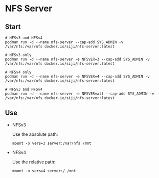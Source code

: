 # NFS Server

## Start

```
# NFSv3 and NFSv4
podman run -d --name nfs-server --cap-add SYS_ADMIN -v /var/nfs:/var/nfs docker.io/siji/nfs-server:latest

# NFSv3 only
podman run -d --name nfs-server -e NFSVER=3 --cap-add SYS_ADMIN -v /var/nfs:/var/nfs docker.io/siji/nfs-server:latest

# NFSv4 only
podman run -d --name nfs-server -e NFSVER=4 --cap-add SYS_ADMIN -v /var/nfs:/var/nfs docker.io/siji/nfs-server:latest

# NFSv3 and NFSv4
podman run -d --name nfs-server -e NFSVER=all --cap-add SYS_ADMIN -v /var/nfs:/var/nfs docker.io/siji/nfs-server:latest
```

## Use

* NFSv3

    Use the absolute path:

    ```
    mount -o vers=3 server:/var/nfs /mnt
    ```

* NFSv4

    Use the relative path:

    ```
    mount -o vers=4 server:/ /mnt
    ```
